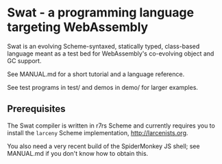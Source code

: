 # Swat - a programming language targeting WebAssembly

Swat is an evolving Scheme-syntaxed, statically typed, class-based
language meant as a test bed for WebAssembly's co-evolving object and
GC support.

See MANUAL.md for a short tutorial and a language reference.

See test programs in test/ and demos in demo/ for larger examples.

## Prerequisites

The Swat compiler is written in r7rs Scheme and currently requires you
to install the `larceny` Scheme implementation, http://larcenists.org.

You also need a very recent build of the SpiderMonkey JS shell; see
MANUAL.md if you don't know how to obtain this.
